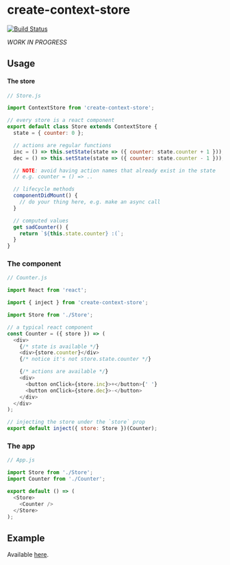 # create-context-store

[![Build Status](https://travis-ci.org/sonaye/create-context-store.svg?branch=master)](https://travis-ci.org/sonaye/create-context-store)

_WORK IN PROGRESS_

## Usage

#### The store

```js
// Store.js

import ContextStore from 'create-context-store';

// every store is a react component
export default class Store extends ContextStore {
  state = { counter: 0 };

  // actions are regular functions
  inc = () => this.setState(state => ({ counter: state.counter + 1 }));
  dec = () => this.setState(state => ({ counter: state.counter - 1 }));

  // NOTE: avoid having action names that already exist in the state
  // e.g. counter = () => ..

  // lifecycle methods
  componentDidMount() {
    // do your thing here, e.g. make an async call
  }

  // computed values
  get sadCounter() {
    return `${this.state.counter} :(`;
  }
}
```

### The component

```js
// Counter.js

import React from 'react';

import { inject } from 'create-context-store';

import Store from './Store';

// a typical react component
const Counter = ({ store }) => (
  <div>
    {/* state is available */}
    <div>{store.counter}</div>
    {/* notice it's not store.state.counter */}

    {/* actions are available */}
    <div>
      <button onClick={store.inc}>+</button>{' '}
      <button onClick={store.dec}>-</button>
    </div>
  </div>
);

// injecting the store under the `store` prop
export default inject({ store: Store })(Counter);
```

### The app

```js
// App.js

import Store from './Store';
import Counter from './Counter';

export default () => (
  <Store>
    <Counter />
  </Store>
);
```

## Example

Available [here](https://github.com/sonaye/create-context-store/blob/master/src/example).
